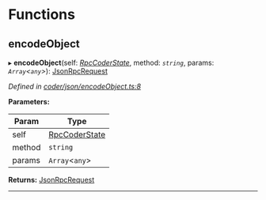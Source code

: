 

# Functions

<a id="encodeobject"></a>

##  encodeObject

▸ **encodeObject**(self: *[RpcCoderState](_coder_json_types_d_.md#rpccoderstate)*, method: *`string`*, params: *`Array`<`any`>*): [JsonRpcRequest](_types_d_.md#jsonrpcrequest)

*Defined in [coder/json/encodeObject.ts:8](https://github.com/chainx-org/chainx-api/blob/30f27c6/packages/api-provider/src/coder/json/encodeObject.ts#L8)*

**Parameters:**

| Param | Type |
| ------ | ------ |
| self | [RpcCoderState](_coder_json_types_d_.md#rpccoderstate) |
| method | `string` |
| params | `Array`<`any`> |

**Returns:** [JsonRpcRequest](_types_d_.md#jsonrpcrequest)

___

